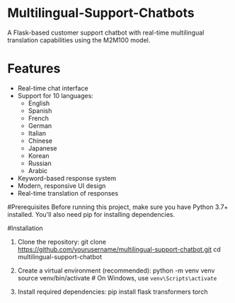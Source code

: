 # Multilingual-Support-Chatbots

A Flask-based customer support chatbot with real-time multilingual translation capabilities using the M2M100 model.

# Features
- Real-time chat interface
- Support for 10 languages:
  - English
  - Spanish
  - French
  - German
  - Italian
  - Chinese
  - Japanese
  - Korean
  - Russian
  - Arabic
- Keyword-based response system
- Modern, responsive UI design
- Real-time translation of responses

#Prerequisites
Before running this project, make sure you have Python 3.7+ installed. You'll also need pip for installing dependencies.

#Installation
1. Clone the repository:
git clone https://github.com/yourusername/multilingual-support-chatbot.git
cd multilingual-support-chatbot

2. Create a virtual environment (recommended):
python -m venv venv
source venv/bin/activate  # On Windows, use `venv\Scripts\activate`

3. Install required dependencies:
pip install flask transformers torch
